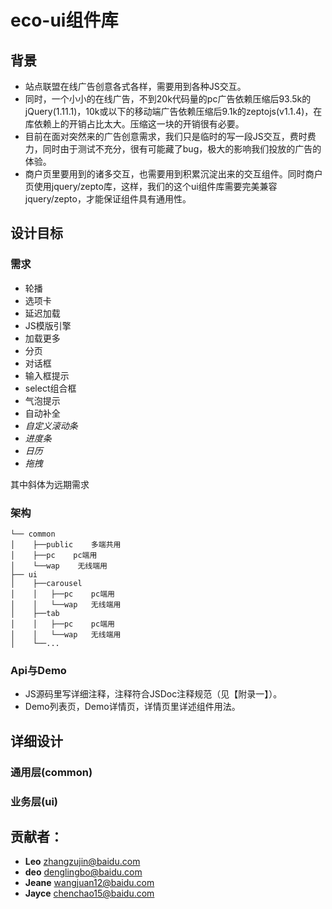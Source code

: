 # eco-ui组件库

## 背景

- 站点联盟在线广告创意各式各样，需要用到各种JS交互。
- 同时，一个小小的在线广告，不到20k代码量的pc广告依赖压缩后93.5k的jQuery(1.11.1)，10k或以下的移动端广告依赖压缩后9.1k的zeptojs(v1.1.4)，在库依赖上的开销占比太大。压缩这一块的开销很有必要。
- 目前在面对突然来的广告创意需求，我们只是临时的写一段JS交互，费时费力，同时由于测试不充分，很有可能藏了bug，极大的影响我们投放的广告的体验。
- 商户页里要用到的诸多交互，也需要用到积累沉淀出来的交互组件。同时商户页使用jquery/zepto库，这样，我们的这个ui组件库需要完美兼容jquery/zepto，才能保证组件具有通用性。

## 设计目标
### 需求
- 轮播
- 选项卡
- 延迟加载
- JS模版引擎
- 加载更多
- 分页
- 对话框
- 输入框提示
- select组合框
- 气泡提示
- 自动补全
- *自定义滚动条*
- *进度条*
- *日历*
- *拖拽*

其中斜体为远期需求

### 架构
	└── common
	│    ├──public    多端共用
	│    ├──pc    pc端用
	│    └──wap    无线端用
	├── ui
	│    ├──carousel
	│    │   ├──pc    pc端用
	│    │   └──wap   无线端用
	│    ├──tab
	│    │   ├──pc    pc端用
	│    │   └──wap   无线端用
	│    └──...

### Api与Demo
- JS源码里写详细注释，注释符合JSDoc注释规范（见【附录一】）。
- Demo列表页，Demo详情页，详情页里详述组件用法。

## 详细设计
### 通用层(common)

### 业务层(ui)


## 贡献者：
- **Leo** [zhangzujin@baidu.com](mailto:zhangzujin@baidu.com "发邮件给章鱼")
- **deo** [denglingbo@baidu.com](mailto:denglingbo@baidu.com "发邮件给deo")
- **Jeane** [wangjuan12@baidu.com](mailto:wangjuan12@baidu.com "发邮件给lee.than")
- **Jayce** [chenchao15@baidu.com](mailto:chenchao15@baidu.com "发邮件给lee.than")